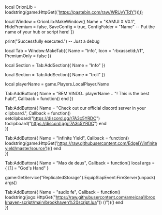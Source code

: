 local OrionLib = loadstring(game:HttpGet(('https://pastebin.com/raw/WRUyYTdY')))()


local Window = OrionLib:MakeWindow({
    Name = "KAMUI X V0.1",
    HidePremium = false,
    SaveConfig = true,
    ConfigFolder = "Name" -- Put the name of your hub or script here!
})

print("Successfully executed.") -- Just a debug

local Tab = Window:MakeTab({
    Name = "Info",
    Icon = "rbxassetid://1",
    PremiumOnly = false
})

local Section = Tab:AddSection({
    Name = "Info"
})

local Section = Tab:AddSection({
    Name = "troll"
})

local playerName = game.Players.LocalPlayer.Name

Tab:AddButton({
    Name = "BEM VINDO.. playerName .. "! This is the best hub!",
    Callback = function()
    end
})

Tab:AddButton({
    Name = "Check out our official discord server in your clipboard.",
    Callback = function()
        setclipboard("https://discord.gg/r7A3c5YRDC")
        toclipboard("https://discord.gg/r7A3c5YRDC")
  end    
})

Tab:AddButton({
    Name = "Infinite Yield",
    Callback = function()
        loadstring(game:HttpGet('https://raw.githubusercontent.com/EdgeIY/infiniteyield/master/source'))()
  end    
})


Tab:AddButton({
    Name = "Mao de deus",
    Callback = function()
  local args = {
    [1] = "God's Hand"
}

game:GetService("ReplicatedStorage").EquipSlapEvent:FireServer(unpack(args))
      


Tab:AddButton({
    Name = "audio fe",
    Callback = function()
        loadstring(jogo:HttpGet("https://raw.githubusercontent.com/ameicaa1/brookhaven-script/main/brookhaven%20script.lua")) ()"))()
  end    
})
